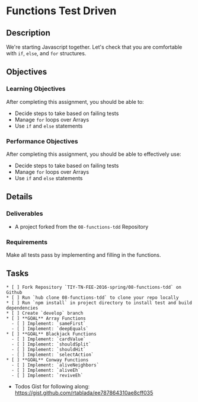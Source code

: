 # Functions Test Driven

## Description

We're starting Javascript together.
Let's check that you are comfortable with `if`, `else`, and `for` structures.

## Objectives

### Learning Objectives

After completing this assignment, you should be able to:

* Decide steps to take based on failing tests
* Manage `for` loops over Arrays
* Use `if` and `else` statements

### Performance Objectives

After completing this assignment, you should be able to effectively use:

* Decide steps to take based on failing tests
* Manage `for` loops over Arrays
* Use `if` and `else` statements

## Details

### Deliverables

* A project forked from the `08-functions-tdd` Repository

### Requirements

Make all tests pass by implementing and filling in the functions.


## Tasks

```
* [ ] Fork Repository `TIY-TN-FEE-2016-spring/08-functions-tdd` on Github
* [ ] Run `hub clone 08-functions-tdd` to clone your repo locally
* [ ] Run `npm install` in project directory to install test and build dependencies
* [ ] Create `develop` branch
* [ ] **GOAL** Array Functions
  - [ ] Implement: `sameFirst`
  - [ ] Implement: `deepEquals`
* [ ] **GOAL** Blackjack Functions
  - [ ] Implement: `cardValue`
  - [ ] Implement: `shouldSplit`
  - [ ] Implement: `shouldHit`
  - [ ] Implement: `selectAction`
* [ ] **GOAL** Conway Functions
  - [ ] Implement: `aliveNeighbors`
  - [ ] Implement: `aliveEh`
  - [ ] Implement: `reviveEh`
```

* Todos Gist for following along: https://gist.github.com/rtablada/ee787864310ae8cff035
